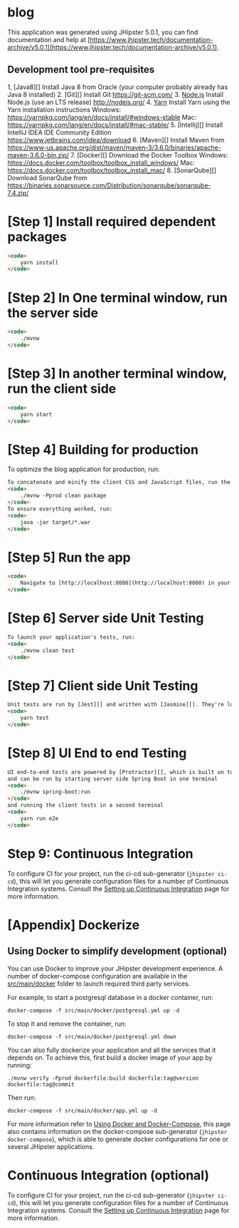 # blog
This application was generated using JHipster 5.0.1, you can find documentation and help at [https://www.jhipster.tech/documentation-archive/v5.0.1](https://www.jhipster.tech/documentation-archive/v5.0.1).

## Development tool pre-requisites

1, [Java8][] Install Java 8 from Oracle (your computer probably already has Java 8 installed)
2. [Git][] Install Git https://git-scm.com/
3. [Node.js][] Install Node.js (use an LTS release) http://nodejs.org/
4. [Yarn][] Install Yarn using the Yarn installation instructions Windows: https://yarnpkg.com/lang/en/docs/install/#windows-stable Mac: https://yarnpkg.com/lang/en/docs/install/#mac-stable/
5. [Intellij][] Install IntelliJ IDEA IDE Community Edition https://www.jetbrains.com/idea/download
6. [Maven][] Install Maven from https://www-us.apache.org/dist/maven/maven-3/3.6.0/binaries/apache-maven-3.6.0-bin.zip/
7. [Docker][] Download the Docker Toolbox Windows: https://docs.docker.com/toolbox/toolbox_install_windows/ Mac: https://docs.docker.com/toolbox/toolbox_install_mac/
8. [SonarQube][] Download SonarQube from https://binaries.sonarsource.com/Distribution/sonarqube/sonarqube-7.4.zip/


# [Step 1] Install required dependent packages
```html
<code>
    yarn install
</code>
```

# [Step 2] In One terminal window, run the server side
```html
<code>
    ./mvnw
</code>
```
# [Step 3] In another terminal window, run the client side
```html
<code>
    yarn start
</code>
```
# [Step 4] Building for production

To optimize the blog application for production, run:
```html
To concatenate and minify the client CSS and JavaScript files, run the following command. It will also modify `index.html` so it references these new files.
<code>
    ./mvnw -Pprod clean package
</code>
To ensure everything worked, run:
<code>
    java -jar target/*.war
</code>
```

# [Step 5] Run the app
```html
<code>
    Navigate to [http://localhost:8080](http://localhost:8080) in your browser.
</code>
```


# [Step 6] Server side Unit Testing
```html
To launch your application's tests, run:
<code>
    ./mvnw clean test
</code>
```

# [Step 7] Client side Unit Testing
```html
Unit tests are run by [Jest][] and written with [Jasmine][]. They're located in [src/test/javascript/](src/test/javascript/) and can be run with:
<code>
    yarn test
</code>
```

# [Step 8] UI End to end Testing
```html
UI end-to-end tests are powered by [Protractor][], which is built on top of WebDriverJS. They're located in [src/test/javascript/e2e](src/test/javascript/e2e)
and can be run by starting server side Spring Boot in one terminal 
<code>
    ./mvnw spring-boot:run 
</code>
and running the client tests in a second terminal 
<code>
    yarn run e2e
</code>
```

# Step 9: Continuous Integration
To configure CI for your project, run the ci-cd sub-generator (`jhipster ci-cd`), this will let you generate configuration files for a number of Continuous Integration systems. Consult the [Setting up Continuous Integration][] page for more information.



# [Appendix] Dockerize

## Using Docker to simplify development (optional)

You can use Docker to improve your JHipster development experience. A number of docker-compose configuration are available in the [src/main/docker](src/main/docker) folder to launch required third party services.

For example, to start a postgresql database in a docker container, run:

    docker-compose -f src/main/docker/postgresql.yml up -d

To stop it and remove the container, run:

    docker-compose -f src/main/docker/postgresql.yml down

You can also fully dockerize your application and all the services that it depends on.
To achieve this, first build a docker image of your app by running:

    ./mvnw verify -Pprod dockerfile:build dockerfile:tag@version dockerfile:tag@commit

Then run:

    docker-compose -f src/main/docker/app.yml up -d

For more information refer to [Using Docker and Docker-Compose][], this page also contains information on the docker-compose sub-generator (`jhipster docker-compose`), which is able to generate docker configurations for one or several JHipster applications.

# Continuous Integration (optional)
To configure CI for your project, run the ci-cd sub-generator (`jhipster ci-cd`), this will let you generate configuration files for a number of Continuous Integration systems. Consult the [Setting up Continuous Integration][] page for more information.

[JHipster Homepage and latest documentation]: https://www.jhipster.tech
[JHipster 5.0.1 archive]: https://www.jhipster.tech/documentation-archive/v5.0.1

[Using JHipster in development]: https://www.jhipster.tech/documentation-archive/v5.0.1/development/
[Using Docker and Docker-Compose]: https://www.jhipster.tech/documentation-archive/v5.0.1/docker-compose
[Using JHipster in production]: https://www.jhipster.tech/documentation-archive/v5.0.1/production/
[Running tests page]: https://www.jhipster.tech/documentation-archive/v5.0.1/running-tests/
[Setting up Continuous Integration]: https://www.jhipster.tech/documentation-archive/v5.0.1/setting-up-ci/

[Gatling]: http://gatling.io/
[Node.js]: https://nodejs.org/
[Yarn]: https://yarnpkg.org/
[Webpack]: https://webpack.github.io/
[Angular CLI]: https://cli.angular.io/
[BrowserSync]: http://www.browsersync.io/
[Jest]: https://facebook.github.io/jest/
[Jasmine]: http://jasmine.github.io/2.0/introduction.html
[Protractor]: https://angular.github.io/protractor/
[Leaflet]: http://leafletjs.com/
[DefinitelyTyped]: http://definitelytyped.org/
